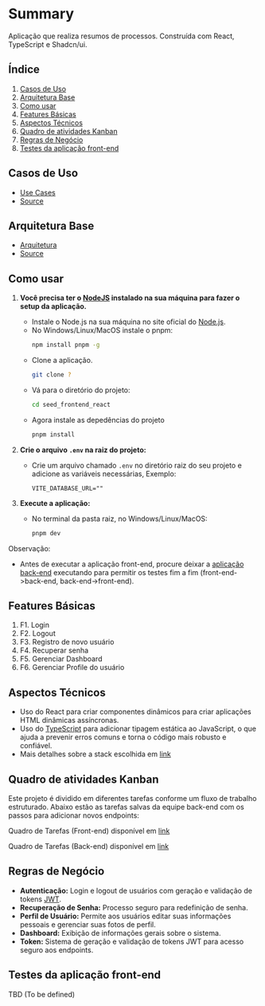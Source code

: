 # Summary

Aplicação que realiza resumos de processos. Construída com React, TypeScript e Shadcn/ui.

## Índice

1. [Casos de Uso](#casos-de-uso)
2. [Arquitetura Base](#arquitetura-base)
3. [Como usar](#como-usar)
4. [Features Básicas](#features-básicas)
5. [Aspectos Técnicos](#aspectos-técnicos)
6. [Quadro de atividades Kanban](#quadro-de-atividades-kanban)
7. [Regras de Negócio](#regras-de-negócio)
8. [Testes da aplicação front-end](#testes-da-aplicação-front-end)

## Casos de Uso

* [Use Cases](?)
* [Source](?)

## Arquitetura Base

* [Arquitetura](?)
* [Source](?)

## Como usar

1. **Você precisa ter o [NodeJS](https://en.wikipedia.org/wiki/Node.js) instalado na sua máquina para fazer o setup da aplicação.**
   - Instale o Node.js na sua máquina no site oficial do [Node.js](https://nodejs.org/en).
   - No Windows/Linux/MacOS instale o pnpm:
     ```bash
     npm install pnpm -g
     ```
   - Clone a aplicação.
     ```bash
     git clone ?
     ```
   - Vá para o diretório do projeto:
     ```bash
     cd seed_frontend_react
     ```
   - Agora instale as depedências do projeto
     ```bash
     pnpm install
     ```

2. **Crie o arquivo `.env` na raiz do projeto:**
   - Crie um arquivo chamado `.env` no diretório raiz do seu projeto e adicione as variáveis necessárias, Exemplo:
     ```
     VITE_DATABASE_URL=""
     ```

3. **Execute a aplicação:**
   - No terminal da pasta raiz, no Windows/Linux/MacOS:
     ```bash
     pnpm dev
     ```
Observação:
- Antes de executar a aplicação front-end, procure deixar a [aplicação back-end](https://github.com/compexjr/seed_backend) executando para permitir os testes fim a fim (front-end->back-end, back-end->front-end).

## Features Básicas

1. F1. Login
2. F2. Logout
3. F3. Registro de novo usuário
4. F4. Recuperar senha
5. F5. Gerenciar Dashboard
6. F6. Gerenciar Profile do usuário

## Aspectos Técnicos

- Uso do React para criar componentes dinâmicos para criar aplicações HTML dinâmicas assíncronas.
- Uso do [TypeScript](https://en.wikipedia.org/wiki/TypeScript) para adicionar tipagem estática ao JavaScript, o que ajuda a prevenir erros comuns e torna o código mais robusto e confiável.
- Mais detalhes sobre a stack escolhida em [link](?)

## Quadro de atividades Kanban

Este projeto é dividido em diferentes tarefas conforme um fluxo de trabalho estruturado. Abaixo estão as tarefas salvas da equipe back-end com os passos para adicionar novos endpoints:

Quadro de Tarefas (Front-end) disponível em [link](https://github.com/orgs/compexjr/projects/7)

Quadro de Tarefas (Back-end) disponível em [link](https://github.com/orgs/compexjr/projects/6)

## Regras de Negócio

- **Autenticação:** Login e logout de usuários com geração e validação de tokens [JWT](https://en.wikipedia.org/wiki/JSON_Web_Token).
- **Recuperação de Senha:** Processo seguro para redefinição de senha.
- **Perfil de Usuário:** Permite aos usuários editar suas informações pessoais e gerenciar suas fotos de perfil.
- **Dashboard:** Exibição de informações gerais sobre o sistema.
- **Token:** Sistema de geração e validação de tokens JWT para acesso seguro aos endpoints.

## Testes da aplicação front-end

TBD (To be defined)

